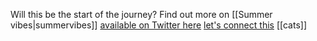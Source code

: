 Will this be the start of the journey? Find out more on [[Summer vibes|summervibes]]
[available on Twitter here](https://twitter.com/RequiemKrow)
[let's connect this](https://ravensnotes.netlify.app/cats)
[[cats]]